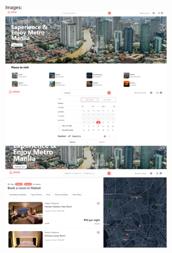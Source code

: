 Images:
<img src="images/airbnb2.png" />
<img src="images/airbnb1.png" />
<img src="images/airbnb3.png" />
